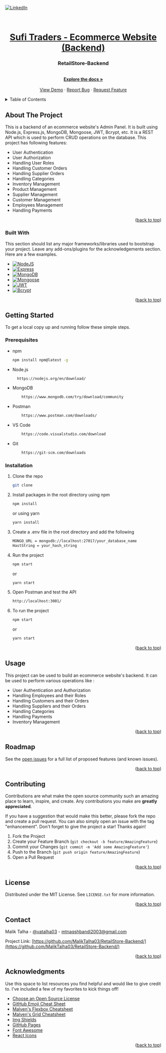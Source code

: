 <!-- Improved compatibility of back to top link: See: https://github.com/MalikTalha03/RetailStore-Backend/pull/73 -->

<a name="readme-top"></a>

[![LinkedIn][linkedin-shield]][linkedin-url]

<br />
<div align="center">
  <a href="https://github.com/MalikTalha03/RetailStore-Backend">
    <h1 align="center">Sufi Traders - Ecommerce Website (Backend) </h1>
  </a>

  <h3 align="center">RetailStore-Backend</h3>

  <p align="center">
    <br />
    <a href="https://github.com/MalikTalha03/RetailStore-Backend"><strong>Explore the docs »</strong></a>
    <br />
    <br />
    <a href="https://github.com/MalikTalha03/RetailStore-Backend">View Demo</a>
    ·
    <a href="https://github.com/MalikTalha03/RetailStore-Backend/issues">Report Bug</a>
    ·
    <a href="https://github.com/MalikTalha03/RetailStore-Backend/issues">Request Feature</a>
  </p>
</div>

<!-- TABLE OF CONTENTS -->
<details>
  <summary>Table of Contents</summary>
  <ol>
    <li>
      <a href="#about-the-project">About The Project</a>
      <ul>
        <li><a href="#built-with">Built With</a></li>
      </ul>
    </li>
    <li>
      <a href="#getting-started">Getting Started</a>
      <ul>
        <li><a href="#prerequisites">Prerequisites</a></li>
        <li><a href="#installation">Installation</a></li>
      </ul>
    </li>
    <li><a href="#usage">Usage</a></li>
    <li><a href="#roadmap">Roadmap</a></li>
    <li><a href="#contributing">Contributing</a></li>
    <li><a href="#license">License</a></li>
    <li><a href="#contact">Contact</a></li>
    <li><a href="#acknowledgments">Acknowledgments</a></li>
  </ol>
</details>

<!-- ABOUT THE PROJECT -->

## About The Project

This is a backend of an ecommerce website's Admin Panel. It is built using Node.js, Express.js, MongoDB, Mongoose, JWT, Bcrypt, etc. It is a REST API which is used to perform CRUD operations on the database. This project has following features:

- User Authentication
- User Authorization
- Handling User Roles
- Handling Customer Orders
- Handling Supplier Orders
- Handling Categories
- Inventory Management
- Product Management
- Supplier Management
- Customer Management
- Employees Management
- Handling Payments

<p align="right">(<a href="#readme-top">back to top</a>)</p>

### Built With

This section should list any major frameworks/libraries used to bootstrap your project. Leave any add-ons/plugins for the acknowledgements section. Here are a few examples.

- [![NodeJS][Node.js]][Node-url]
- [![Express][Express.js]][Express-url]
- [![MongoDB][MongoDB.js]][MongoDB-url]
- [![Mongoose][Mongoose.js]][Mongoose-url]
- [![JWT][JWT.js]][JWT-url]
- [![Bcrypt][Bcrypt.js]][Bcrypt-url]

<p align="right">(<a href="#readme-top">back to top</a>)</p>

## Getting Started

To get a local copy up and running follow these simple steps.

### Prerequisites

- npm
  ```sh
  npm install npm@latest -g
  ```
- Node.js
  ```sh
    https://nodejs.org/en/download/
  ```
- MongoDB
  ```sh
      https://www.mongodb.com/try/download/community
  ```
- Postman
  ```sh
      https://www.postman.com/downloads/
  ```
- VS Code
  ```sh
      https://code.visualstudio.com/download
  ```
- Git
  ```sh
      https://git-scm.com/downloads
  ```

### Installation

1. Clone the repo
   ```sh
   git clone
   ```
2. Install packages in the root directory
   using npm
   ```sh
   npm install
   ```
   or using yarn
   ```sh
   yarn install
   ```
3. Create a .env file in the root directory and add the following
   ```sh
   MONGO_URL = mongodb://localhost:27017/your_database_name
   HastString = your_hash_string
   ```
4. Run the project
   ```sh
   npm start
   ```
   or
   ```sh
   yarn start
   ```
5. Open Postman and test the API
   ```sh
   http://localhost:3001/
   ```
6. To run the project
   ```sh
   npm start
   ```
   or
   ```sh
   yarn start
   ```

<p align="right">(<a href="#readme-top">back to top</a>)</p>

## Usage

This project can be used to build an ecommerce website's backend. It can be used to perform various operations like :

- User Authentication and Authorization
- Handling Employees and their Roles
- Handling Customers and their Orders
- Handling Suppliers and their Orders
- Handling Categories
- Handling Payments
- Inventory Management

<p align="right">(<a href="#readme-top">back to top</a>)</p>

<!-- ROADMAP -->

## Roadmap

See the [open issues](https://github.com/MalikTalha03/RetailStore-Backend/issues) for a full list of proposed features (and known issues).

<p align="right">(<a href="#readme-top">back to top</a>)</p>

<!-- CONTRIBUTING -->

## Contributing

Contributions are what make the open source community such an amazing place to learn, inspire, and create. Any contributions you make are **greatly appreciated**.

If you have a suggestion that would make this better, please fork the repo and create a pull request. You can also simply open an issue with the tag "enhancement".
Don't forget to give the project a star! Thanks again!

1. Fork the Project
2. Create your Feature Branch (`git checkout -b feature/AmazingFeature`)
3. Commit your Changes (`git commit -m 'Add some AmazingFeature'`)
4. Push to the Branch (`git push origin feature/AmazingFeature`)
5. Open a Pull Request

<p align="right">(<a href="#readme-top">back to top</a>)</p>

<!-- LICENSE -->

## License

Distributed under the MIT License. See `LICENSE.txt` for more information.

<p align="right">(<a href="#readme-top">back to top</a>)</p>

<!-- CONTACT -->

## Contact

Malik Talha - [@vatalha03](https://www.linkedin.com/in/vatalha03/) - mtnaqshbandi2003@gmail.com

Project Link: [https://github.com/MalikTalha03/RetailStore-Backend/](https://github.com/MalikTalha03/RetailStore-Backend/)

<p align="right">(<a href="#readme-top">back to top</a>)</p>

<!-- ACKNOWLEDGMENTS -->

## Acknowledgments

Use this space to list resources you find helpful and would like to give credit to. I've included a few of my favorites to kick things off!

- [Choose an Open Source License](https://choosealicense.com)
- [GitHub Emoji Cheat Sheet](https://www.webpagefx.com/tools/emoji-cheat-sheet)
- [Malven's Flexbox Cheatsheet](https://flexbox.malven.co/)
- [Malven's Grid Cheatsheet](https://grid.malven.co/)
- [Img Shields](https://shields.io)
- [GitHub Pages](https://pages.github.com)
- [Font Awesome](https://fontawesome.com)
- [React Icons](https://react-icons.github.io/react-icons/search)

<p align="right">(<a href="#readme-top">back to top</a>)</p>

<!-- MARKDOWN LINKS & IMAGES -->
<!-- https://www.markdownguide.org/basic-syntax/#reference-style-links -->

[contributors-shield]: https://img.shields.io/github/contributors/MalikTalha03/RetailStore-Backend.svg?style=for-the-badge
[contributors-url]: https://github.com/MalikTalha03/RetailStore-Backend/graphs/contributors
[forks-shield]: https://img.shields.io/github/forks/MalikTalha03/RetailStore-Backend.svg?style=for-the-badge
[forks-url]: https://github.com/MalikTalha03/RetailStore-Backend/network/members
[stars-shield]: https://img.shields.io/github/stars/MalikTalha03/RetailStore-Backend.svg?style=for-the-badge
[stars-url]: https://github.com/MalikTalha03/RetailStore-Backend/stargazers
[issues-shield]: https://img.shields.io/github/issues/MalikTalha03/RetailStore-Backend.svg?style=for-the-badge
[issues-url]: https://github.com/MalikTalha03/RetailStore-Backend/issues
[license-shield]: https://img.shields.io/github/license/MalikTalha03/RetailStore-Backend.svg?style=for-the-badge
[license-url]: https://github.com/MalikTalha03/RetailStore-Backend/blob/main/LICENSE
[linkedin-shield]: https://img.shields.io/badge/-LinkedIn-black.svg?style=for-the-badge&logo=linkedin&colorB=555
[linkedin-url]: https://linkedin.com/in/MalikTalha03
[Node.js]: https://img.shields.io/badge/Node.js-43853D?style=for-the-badge&logo=node.js&logoColor=white
[Node-url]: https://nodejs.org/en/
[Express.js]: https://img.shields.io/badge/Express.js-404D59?style=for-the-badge
[Express-url]: https://expressjs.com/
[MongoDB.js]: https://img.shields.io/badge/MongoDB-4EA94B?style=for-the-badge&logo=mongodb&logoColor=white
[MongoDB-url]: https://www.mongodb.com/
[Mongoose.js]: https://img.shields.io/badge/Mongoose-880000?style=for-the-badge&logo=mongoose&logoColor=white
[Mongoose-url]: https://mongoosejs.com/
[JWT.js]: https://img.shields.io/badge/JSON%20Web%20Tokens-000000?style=for-the-badge&logo=json-web-tokens&logoColor=white
[JWT-url]: https://jwt.io/
[Bcrypt.js]: https://img.shields.io/badge/Bcrypt-000000?style=for-the-badge&logo=bcrypt&logoColor=white
[Bcrypt-url]: https://www.npmjs.com/package/bcrypt
